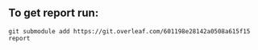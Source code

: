 ## To get report run: 

```
git submodule add https://git.overleaf.com/601198e28142a0508a615f15 report
```
